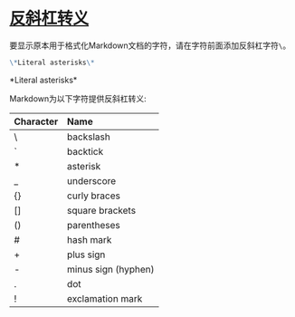 # [反斜杠转义](https://daringfireball.net/projects/markdown/syntax#backslash)

要显示原本用于格式化Markdown文档的字符，请在字符前面添加反斜杠字符`\`。

```markdown
\*Literal asterisks\*
```

\*Literal asterisks\*

Markdown为以下字符提供反斜杠转义:

|Character|Name|
|:-|:-|
|\ |backslash|
|`|backtick|
|*|asterisk|
|_|underscore|
|{}|curly braces|
|[]|square brackets|
|()|parentheses|
|#|hash mark|
|+|plus sign|
|-|minus sign (hyphen)|
|.|dot|
|!|exclamation mark|
